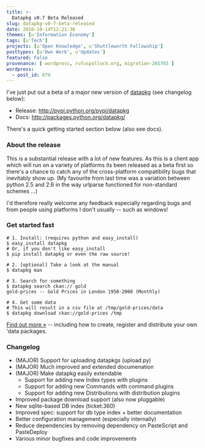 ```yaml
---
title: >-
  Datapkg v0.7 Beta Released
slug: datapkg-v0-7-beta-released
date: 2010-10-14T12:21:30
themes: [u'Information Economy']
tags: [u'Tech']
projects: [u'Open Knowledge', u'Shuttleworth Fellowship']
posttypes: [u'Own Work', u'Updates']
featured: False
provenance: [ wordpress, rufuspollock.org, migration-201703 ]
wordpress:
  - post_id: 679
---
```


I've just put out a beta of a major new version of [datapkg](http://okfn.org/projects/datapkg) (see changelog below):

  * Release: <http://pypi.python.org/pypi/datapkg>
  * Docs: <http://packages.python.org/datapkg/>

There's a quick getting started section below (also see docs).

[doc]: http://packages.python.org/datapkg/

### About the release

This is a substantial release with a lot of new features. As this is a
client app which will run on a variety of platforms its been released
as a beta first so there's a chance to catch any of the cross-platform
compatibility bugs that inevitably show up. (My favourite from last time was a variation between python 2.5
and 2.6 in the way urlparse functioned for non-standard schemes ...)

I'd therefore really welcome any feedback especially regarding bugs
and from people using platforms I don't usually -- such as windows!

### Get started fast

    # 1. Install: (requires python and easy_install)
    $ easy_install datapkg
    # Or, if you don't like easy_install
    $ pip install datapkg or even the raw source!

    # 2. [optional] Take a look at the manual
    $ datapkg man

    # 3. Search for something
    $ datapkg search ckan:// gold
    gold-prices -- Gold Prices in London 1950-2008 (Monthly)

    # 4. Get some data
    # This will result in a csv file at /tmp/gold-prices/data
    $ datapkg download ckan://gold-prices /tmp

[Find out more &raquo;][doc] -- including how to create, register and distribute your own 'data packages.

### Changelog

 * (MAJOR) Support for uploading datapkgs (upload.py)
 * (MAJOR) Much improved and extended documenation
 * (MAJOR) Make datapkg easily extendable
   * Support for adding new Index types with plugins
   * Support for adding new Commands with command plugins
   * Support for adding new Distributions with distribution plugins
 * Improved package download support (also now pluggable)
 * New sqlite-based DB index (ticket:360)
 * Improved spec: support for db type index + better documentation
 * Better configuration management (especially internally)
 * Reduce dependencies by removing dependency on PasteScript and PasteDeploy
 * Various minor bugfixes and code improvements


